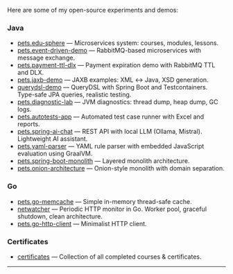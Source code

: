 Here are some of my open-source experiments and demos:

### Java

- [pets.edu-sphere](https://github.com/AlekseyBykov/pets.edu-sphere) — Microservices system: courses, modules, lessons.
- [pets.event-driven-demo](https://github.com/AlekseyBykov/pets.event-driven-demo) — RabbitMQ-based microservices with message exchange.
- [pets.payment-ttl-dlx](https://github.com/AlekseyBykov/pets.payment-ttl-dlx) — Payment expiration demo with RabbitMQ TTL and DLX.
- [pets.jaxb-demo](https://github.com/AlekseyBykov/pets.jaxb-demo) — JAXB examples: XML ↔ Java, XSD generation.
- [querydsl-demo](https://github.com/AlekseyBykov/querydsl-demo) — QueryDSL with Spring Boot and Testcontainers. Type-safe JPA queries, realistic testing.
- [pets.diagnostic-lab](https://github.com/AlekseyBykov/pets.diagnostic-lab) — JVM diagnostics: thread dump, heap dump, GC logs.
- [pets.autotests-app](https://github.com/AlekseyBykov/pets.autotests-app) — Automated test case runner with Excel and reports.
- [pets.spring-ai-chat](https://github.com/AlekseyBykov/pets.spring-ai-chat) — REST API with local LLM (Ollama, Mistral). Lightweight AI assistant.
- [pets.yaml-parser](https://github.com/AlekseyBykov/pets.yaml-parser) — YAML rule parser with embedded JavaScript evaluation using GraalVM.
- [pets.spring-boot-monolith](https://github.com/AlekseyBykov/pets.spring-boot-monolith) — Layered monolith architecture.
- [pets.onion-architecture](https://github.com/AlekseyBykov/pets.onion-architecture) — Onion-style monolith with domain separation.

### Go

- [pets.go-memcache](https://github.com/AlekseyBykov/pets.go-memcache) — Simple in-memory thread-safe cache.
- [netwatcher](https://github.com/AlekseyBykov/netwatcher) — Periodic HTTP monitor in Go. Worker pool, graceful shutdown, clean architecture.
- [pets.go-http-client](https://github.com/AlekseyBykov/pets.go-http-client) — Minimalist HTTP client.

### Certificates

- [certificates](https://github.com/AlekseyBykov/certificates) — Сollection of all completed courses & certificates.

---
